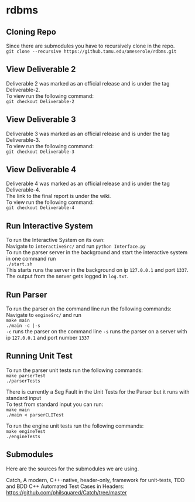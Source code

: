 # rdbms

## Cloning Repo
Since there are submodules you have to recursively clone in the repo.  
`git clone --recursive https://github.tamu.edu/ameserole/rdbms.git`  

## View Deliverable 2  
Deliverable 2 was marked as an official release and is under the tag Deliverable-2.  
To view run the following command:  
`git checkout Deliverable-2`  

## View Deliverable 3  
Deliverable 3 was marked as an official release and is under the tag Deliverable-3.  
To view run the following command:  
`git checkout Deliverable-3`

## View Deliverable 4  
Deliverable 4 was marked as an official release and is under the tag Deliverable-4.  
The link to the final report is under the wiki.  
To view run the following command:  
`git checkout Deliverable-4`

## Run Interactive System  
To run the Interactive System on its own:  
Navigate to `interactiveSrc/` and run `python Interface.py`  
To run the parser server in the background and start the interactive system in one command run  
`./start.sh`  
This starts runs the server in the background on ip `127.0.0.1` and port `1337`. The output from the server gets logged in `log.txt`.

## Run Parser  
To run the parser on the command line run the following commands:  
Navigate to `engineSrc/` and run  
`make main`  
`./main -c |-s`  
`-c` runs the parser on the command line
`-s` runs the parser on a server with ip `127.0.0.1` and port number `1337`

## Running Unit Test
To run the parser unit tests run the following commands:  
`make parserTest`  
`./parserTests`  

There is currently a Seg Fault in the Unit Tests for the Parser but it runs with standard input  
To test from standard input you can run:  
`make main`  
`./main < parserCLITest`  
  
To run the engine unit tests run the following commands:  
`make engineTest`  
`./engineTests`  

## Submodules
Here are the sources for the submodules we are using.

Catch, A modern, C++-native, header-only, framework for unit-tests, TDD and BDD C++ Automated Test Cases in Headers:   https://github.com/philsquared/Catch/tree/master
